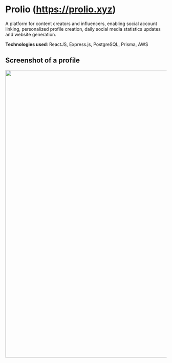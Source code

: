 # Prolio (https://prolio.xyz)

A platform for content creators and influencers, enabling social account linking, personalized profile creation, daily social media statistics updates and website generation.

**Technologies used**: ReactJS, Express.js, PostgreSQL, Prisma, AWS

## Screenshot of a profile

<img src="https://github.com/sakkshm26/prolio-public/assets/87091886/6281bfb2-38f9-415a-8e30-b3bffd79aeba.jpg" width="900" />
